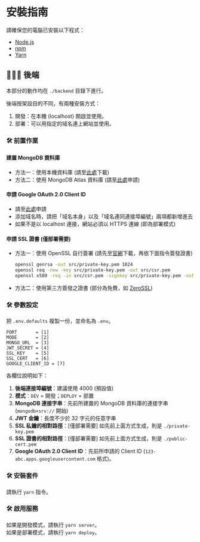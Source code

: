 # 安裝指南

請確保您的電腦已安裝以下程式：
- [Node.js](https://nodejs.org/en)
- [npm](https://docs.npmjs.com/downloading-and-installing-node-js-and-npm)
- [Yarn](https://classic.yarnpkg.com/lang/en/docs/install/)

## 👨🏻‍💻 後端 

本部分的動作均在 `./backend` 目錄下進行。

後端按架設目的不同，有兩種安裝方式：
1. 開發：在本機 (localhost) 開啟並使用。
2. 部署：可以用指定的域名連上網站並使用。

### 🛠 前置作業

#### 建置 MongoDB 資料庫

- 方法一：使用本機資料庫 (請至[此處](https://www.mongodb.com/try/download/community)下載)
- 方法二：使用 MongoDB Atlas 資料庫 (請至[此處](https://www.mongodb.com/atlas/database)申請)

#### 申請 Google OAuth 2.0 Client ID

- 請至[此處](https://console.cloud.google.com/apis/credentials)申請
- 添加域名時，請把「域名本身」以及「域名連同連接埠編號」兩項都新增進去
- 如果不是以 localhost 連接，網站必須以 HTTPS 連線 (即為部署模式)

#### 申請 SSL 證書 (僅部署需要)

- 方法一：使用 OpenSSL 自行簽署 (請先至[官網](https://www.openssl.org/)下載，再依下面指令簽發證書)
    ```bash
    openssl genrsa -out src/private-key.pem 1024
    openssl req -new -key src/private-key.pem -out src/csr.pem
    openssl x509 -req -in src/csr.pem -signkey src/private-key.pem -out src/public-cert.pem
    ```
- 方法二：使用第三方簽發之證書 (部分為免費，如 [ZeroSSL](https://zerossl.com/))

### 🛠 參數設定

把 `.env.defaults` 複製一份，並命名為 `.env`。

```
PORT       = [1]
MODE       = [2]
MONGO_URL  = [3]
JWT_SECRET = [4]
SSL_KEY    = [5]
SSL_CERT   = [6]
GOOGLE_CLIENT_ID = [7]
```

各欄位說明如下：
1. **後端連接埠編號**：建議使用 4000 (預設值)
2. **模式**：`DEV` = 開發；`DEPLOY` = 部置
3. **MongoDB 連接字串**：先前所建置的 MongoDB 資料庫的連接字串 (`mongodb+srv://` 開始)
4. **JWT 金鑰**：長度不少於 32 字元的任意字串
5. **SSL 私鑰的相對路徑**：[僅部署需要] 如先前上面方式生成，則是 `./private-key.pem` 
6. **SSL 證書的相對路徑**：[僅部署需要] 如先前上面方式生成，則是 `./public-cert.pem` 
7. **Google OAuth 2.0 Client ID**：先前所申請的 Client ID (`123-abc.apps.googleusercontent.com` 格式)。

### 🛠 安裝套件

請執行 `yarn` 指令。

### 🛠 啟用服務

如果是開發模式，請執行 `yarn server`。  
如果是部署模式，請執行 `yarn deploy`。
